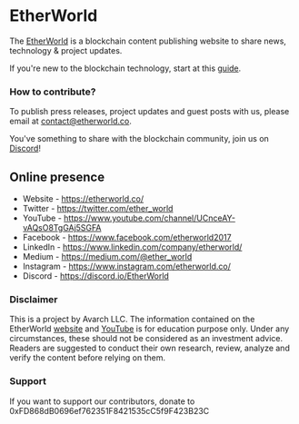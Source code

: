 # EtherWorld

The [EtherWorld](https://etherworld.co/) is a blockchain content publishing website to share news, technology & project updates.

If you're new to the blockchain technology, start at this [guide](https://etherworld.co/2017/10/16/etherworlds-good-read-on-blockchain-cryptocurrency/).

### How to contribute?

To publish press releases, project updates and guest posts with us, please email at contact@etherworld.co.

You've something to share with the blockchain community, join us on [Discord](https://discord.gg/Cf4jrsC)!
    
## Online presence

* Website - https://etherworld.co/
* Twitter - https://twitter.com/ether_world
* YouTube - https://www.youtube.com/channel/UCnceAY-vAQsO8TgGAj5SGFA
* Facebook - https://www.facebook.com/etherworld2017
* LinkedIn - https://www.linkedin.com/company/etherworld/
* Medium - https://medium.com/@ether_world
* Instagram - https://www.instagram.com/etherworld.co/
* Discord - https://discord.io/EtherWorld

### Disclaimer
This is a project by Avarch LLC. The information contained on the EtherWorld [website](https://etherworld.co/) and [YouTube](https://www.youtube.com/channel/UCnceAY-vAQsO8TgGAj5SGFA) is for education purpose only. Under any circumstances, these should not be considered as an investment advice. Readers are suggested to conduct their own research, review, analyze and verify the content before relying on them.

### Support
If you want to support our contributors, donate to 0xFD868dB0696ef762351F8421535cC5f9F423B23C
